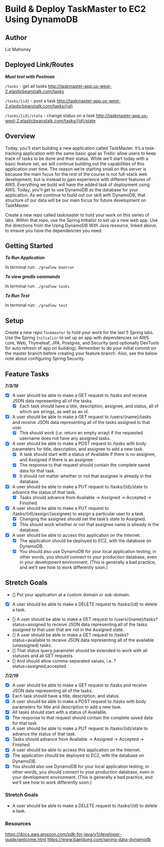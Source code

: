 # Build & Deploy TaskMaster to EC2 Using DynamoDB

## Author 
Liz Mahoney

## Deployed Link/Routes

***Must test with Postman***

`/tasks` - get all tasks
http://taskmaster-app.us-west-2.elasticbeanstalk.com/tasks

`/tasks/{id}` - post a task
http://taskmaster-app.us-west-2.elasticbeanstalk.com/tasks/{id}

`/tasks/{id}/state` - change status on a task
http://taskmaster-app.us-west-2.elasticbeanstalk.com/tasks/{id}/state


## Overview
Today, you’ll start building a new application called TaskMaster. It’s a task-tracking application with the same basic goal as Trello: allow users to keep track of tasks to be done and their status. While we’ll start today with a basic feature set, we will continue building out the capabilities of this application over time.
The reason we’re starting small on this server is because the main focus for the rest of the course is not full-stack web development, but is instead to gain experience with different features of AWS. Everything we build will have the added task of deployment using AWS. Today, you’ll get to use DynamoDB as the database for your application. As we continue to build out our skill with DynamoDB, that structure of our data will be our main focus for future development on TaskMaster.

Create a new repo called taskmaster to hold your work on this series of labs. Within that repo, use the Spring Initializr to set up a new web app. Use the directions from the Using DynamoDB With Java resource, linked above, to ensure you have the dependencies you need.

## Getting Started

***To Run Application***

In terminal run: `./gradlew bootrun`

***To view gradle commands***

In terminal run: `./gradlew tasks`

***To Run Test***

In terminal run: `./gradlew test`

## Setup
Create a new repo `Taskmaster` to hold your work for the last 5 Spring labs. Use the Spring `Initializr` to set 
up an app with dependencies on AWS core, Web, Thymeleaf, JPA, Postgres, and Security (and optionally DevTools for auto 
refresh of app on building). Remember to do your initial commit on the master branch before creating your feature branch. Also, 
see the below note about configuring Spring Security.

## Feature Tasks

***7/3/19***

- [x] A user should be able to make a GET request to /tasks and receive JSON data representing all of the tasks.
    - [x] Each task should have a title, description, assignee, and status, all of which are strings, as well as an id.
- [x] A user should be able to make a GET request to /users/{name}/tasks and receive JSON data representing all of 
the tasks assigned to that user.
    - [x] This should work (i.e. return an empty array) if the requested username does not have any assigned tasks.
- [x] A user should be able to make a POST request to /tasks with body parameters for title, description, and 
assignee to add a new task.
    - [x] A task should start with a status of Available if there is no assignee, and Assigned if there is an assignee.
    - [x] The response to that request should contain the complete saved data for that task.
    - [x] It should not matter whether or not that assignee is already in the database.
- [x] A user should be able to make a PUT request to /tasks/{id}/state to advance the status of that task.
    - [x] Tasks should advance from Available -> Assigned -> Accepted -> Finished.
- [x] A user should be able to make a PUT request to /tasks/{id}/assign/{assignee} to assign a particular user to a 
task.
    - [x] Changing the assignee should set the task’s state to Assigned.
    - [x] This should work whether or not that assignee name is already in the database.
- [x] A user should be able to access this application on the Internet.
    - [x] The application should be deployed to EC2, with the database on DynamoDB.
    - [x] You should also use DynamoDB for your local application testing; in other words, you should connect to your production database, even in your development environment. (This is generally a bad practice, and we’ll see how to work differently soon.)

## Stretch Goals
- [] Put your application at a custom domain or sub-domain.
- [x] A user should be able to make a DELETE request to /tasks/{id} to delete a task.
- [] A user should be able to make a GET request to /users/{name}/tasks?status=assigned to receive JSON data representing all of the tasks assigned to that user that are not in the Assigned state.
- [] A user should be able to make a GET request to /tasks?status=available to receive JSON data representing all of the available (unassigned) tasks.
- [] That status query parameter should be extended to work with all statuses and all GET requests.
- [] And should allow comma-separated values, i.e. ?status=assigned,accepted.

***7/2/19***
- [x] A user should be able to make a GET request to /tasks and receive JSON data representing all of the tasks.
- [x] Each task should have a title, description, and status.
- [x] A user should be able to make a POST request to /tasks with body parameters for title and description to add a 
new 
task.
- [x] All tasks should start with a status of Available.
- [x] The response to that request should contain the complete saved data for that task.
- [x] A user should be able to make a PUT request to /tasks/{id}/state to advance the status of that task.
- [x] Tasks should advance from Available -> Assigned -> Accepted -> Finished.
- [x] A user should be able to access this application on the Internet.
- [x] The application should be deployed to EC2, with the database on DynamoDB.
- [x] You should also use DynamoDB for your local application testing; in other words, you should connect to your 
production database, even in your development environment. (This is generally a bad practice, and we’ll see how to work differently soon.)

### Stretch Goals
- A user should be able to make a DELETE request to /tasks/{id} to delete a task.

### Resources 

https://docs.aws.amazon.com/sdk-for-java/v1/developer-guide/welcome.html
https://www.baeldung.com/spring-data-dynamodb


